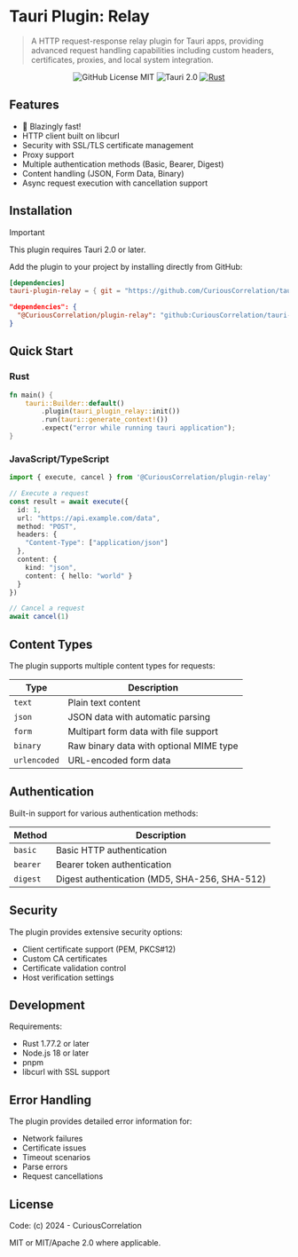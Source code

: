 # Tauri Plugin: Relay

> A HTTP request-response relay plugin for Tauri apps, providing advanced request handling capabilities including custom headers, certificates, proxies, and local system integration.

<div align="center">

![GitHub License MIT](https://img.shields.io/github/license/CuriousCorrelation/tauri-plugin-relay)
![Tauri 2.0](https://img.shields.io/badge/Tauri-2.0-blue)
[![Rust](https://img.shields.io/badge/Rust-1.77.2+-orange)](https://www.rust-lang.org)

</div>

## Features

- 🦀 Blazingly fast!
- HTTP client built on libcurl
- Security with SSL/TLS certificate management
- Proxy support
- Multiple authentication methods (Basic, Bearer, Digest)
- Content handling (JSON, Form Data, Binary)
- Async request execution with cancellation support

## Installation

> [!IMPORTANT]
> This plugin requires Tauri 2.0 or later.

Add the plugin to your project by installing directly from GitHub:

```toml
[dependencies]
tauri-plugin-relay = { git = "https://github.com/CuriousCorrelation/tauri-plugin-relay" }
```
``` json
"dependencies": {
  "@CuriousCorrelation/plugin-relay": "github:CuriousCorrelation/tauri-plugin-relay"
}
```

## Quick Start

### Rust

```rust
fn main() {
    tauri::Builder::default()
        .plugin(tauri_plugin_relay::init())
        .run(tauri::generate_context!())
        .expect("error while running tauri application");
}
```

### JavaScript/TypeScript

```typescript
import { execute, cancel } from '@CuriousCorrelation/plugin-relay'

// Execute a request
const result = await execute({
  id: 1,
  url: "https://api.example.com/data",
  method: "POST",
  headers: {
    "Content-Type": ["application/json"]
  },
  content: {
    kind: "json",
    content: { hello: "world" }
  }
})

// Cancel a request
await cancel(1)
```

## Content Types

The plugin supports multiple content types for requests:

| Type | Description |
|------|-------------|
| `text` | Plain text content |
| `json` | JSON data with automatic parsing |
| `form` | Multipart form data with file support |
| `binary` | Raw binary data with optional MIME type |
| `urlencoded` | URL-encoded form data |

## Authentication

Built-in support for various authentication methods:

| Method | Description |
|--------|-------------|
| `basic` | Basic HTTP authentication |
| `bearer` | Bearer token authentication |
| `digest` | Digest authentication (MD5, SHA-256, SHA-512) |

## Security

The plugin provides extensive security options:

- Client certificate support (PEM, PKCS#12)
- Custom CA certificates
- Certificate validation control
- Host verification settings

## Development

Requirements:
- Rust 1.77.2 or later
- Node.js 18 or later
- pnpm
- libcurl with SSL support

## Error Handling

The plugin provides detailed error information for:

- Network failures
- Certificate issues
- Timeout scenarios
- Parse errors
- Request cancellations

## License

Code: (c) 2024 - CuriousCorrelation

MIT or MIT/Apache 2.0 where applicable.
